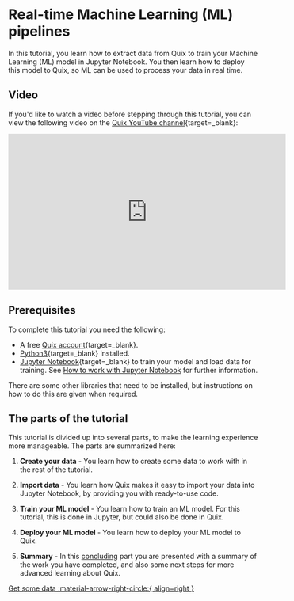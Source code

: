 # Real-time Machine Learning (ML) pipelines

In this tutorial, you learn how to extract data from Quix to train your Machine Learning (ML) model in Jupyter Notebook. You then learn how to deploy this model to Quix, so ML can be used to process your data in real time.

## Video

If you'd like to watch a video before stepping through this tutorial, you can view the following video on the [Quix YouTube channel](https://www.youtube.com/@quix1570){target=_blank}:

<iframe width="560" height="315" src="https://www.youtube.com/embed/8h0jm0q_0PA" title="YouTube video player" frameborder="0" allow="accelerometer; autoplay; clipboard-write; encrypted-media; gyroscope; picture-in-picture" allowfullscreen></iframe>

## Prerequisites

To complete this tutorial you need the following:

* A free [Quix account](https://portal.platform.quix.ai/self-sign-up/){target=_blank}.
* [Python3](https://www.python.org/downloads/){target=_blank} installed.
* [Jupyter Notebook](https://jupyter.org/){target=_blank} to train your model and load data for training. See [How to work with Jupyter Notebook](../../develop/integrate-data/jupyter-nb.md) for further information.

There are some other libraries that need to be installed, but instructions on how to do this are given when required.

## The parts of the tutorial

This tutorial is divided up into several parts, to make the learning experience more manageable. The parts are summarized here:

1. **Create your data** - You learn how to create some data to work with in the rest of the tutorial.

2. **Import data** - You learn how Quix makes it easy to import your data into Jupyter Notebook, by providing you with ready-to-use code.

3. **Train your ML model** - You learn how to train an ML model. For this tutorial, this is done in Jupyter, but could also be done in Quix.

4. **Deploy your ML model** - You learn how to deploy your ML model to Quix.

5. **Summary** - In this [concluding](conclusion.md) part you are presented with a summary of the work you have completed, and also some next steps for more advanced learning about Quix.

[Get some data :material-arrow-right-circle:{ align=right }](./create-data.md)
